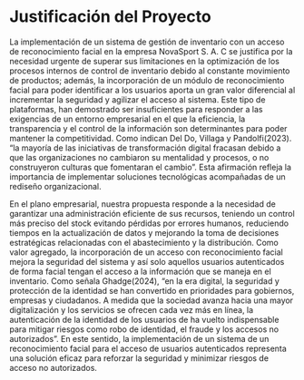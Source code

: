 # Justificación del Proyecto

<p>La implementación de un sistema de gestión de inventario con un acceso de reconocimiento facial en la empresa NovaSport S. A. C se justifica por la necesidad urgente de superar sus limitaciones  en la optimización de los procesos internos de control de inventario debido al constante movimiento de productos; además, la incorporación de un módulo de reconocimiento facial para poder identificar a los usuarios aporta un gran valor diferencial al incrementar la seguridad y agilizar el acceso al sistema. Este tipo de plataformas, han demostrado ser insuficientes para responder a las exigencias de un entorno empresarial en el que la eficiencia, la transparencia y el control de la información son determinantes para poder mantener la competitividad. Como indican Del Do, Villaga y Pandolfi(2023). “la mayoría de las iniciativas de transformación digital fracasan debido a que las organizaciones no cambiaron su mentalidad y procesos, o no construyeron culturas que fomentaran el cambio”. Esta afirmación refleja la importancia de implementar soluciones tecnológicas acompañadas de un rediseño organizacional.</p>

<p>En el plano empresarial, nuestra propuesta responde a la necesidad de garantizar una administración eficiente de sus recursos, teniendo un control más preciso del stock evitando pérdidas por errores humanos, reduciendo tiempos en la actualización de datos y mejorando la toma de decisiones estratégicas relacionadas con el abastecimiento y la distribución.
Como valor agregado, la incorporación de un acceso con reconocimiento facial mejora la seguridad del sistema y así solo aquellos usuarios autenticados de forma facial tengan el acceso a la información que se maneja en el inventario. Como señala Ghadge(2024), “en la era digital, la seguridad y protección de la identidad se han convertido en prioridades para gobiernos, empresas y ciudadanos. A medida que la sociedad avanza hacia una mayor digitalización y los servicios se ofrecen cada vez más en línea, la autenticación de la identidad de los usuarios de ha vuelto indispensable para mitigar riesgos como robo de identidad, el fraude y los accesos no autorizados”. En este sentido, la implementación de un sistema de un reconocimiento facial para el acceso de usuarios autenticados representa una solución eficaz para reforzar la seguridad y minimizar riesgos de acceso no autorizados.</p>